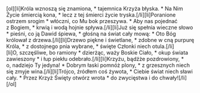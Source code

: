[ol][li]Króla wznoszą się znamiona, * tajemnica Krzyża błyska. * Na Nim Życie śmiercią kona, * lecz z tej śmierci życie tryska.[/li][li]Poranione ostrzem srogim * włóczni, co Mu bok przeszywa. * Aby nas pojednać z Bogiem, * krwią i wodą hojnie spływa.[/li][li]Już się spełnia wieczne słowo * pieśni, co ją Dawid śpiewa, * głośną na świat cały mową: * Oto Bóg królował z drzewa.[/li][li]Drzewo piękne i świetlane, * zdobne w cną purpurę Króla, * z dostojnego pnia wybrane, * święte Członki niech otula.[/li][li]O, szczęśliwe, bo ramiony * dzierżąc, waży Boskie Ciało, * okup świata zawieszony * i łup piekłu odebrało.[/li][li]Krzyżu, bądźże pozdrowiony, * o, nadziejo Ty jedyna! * Dobrym łaski pomnóż plony, * z grzesznych niech się zmyje wina.[/li][li]Trójco, źródłem coś żywota, * Ciebie świat niech sławi cały. * Przez Krzyż Święty otwórz wrota * do zwycięstwa i do chwały![/li][/ol]